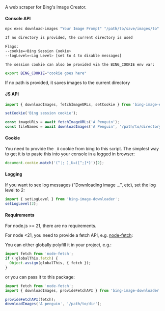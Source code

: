 A web scraper for Bing's Image Creator.

#### Console API

```sh
npx exec download-images "Your Image Prompt" "/path/to/save/images/to"

If no directory is provided, the current directory is used

Flags:
--cookie=<Bing Session Cookie>
--logLevel=<Log Level> [set to 4 to disable messages]

The session cookie can also be provided via the BING_COOKIE env var:

export BING_COOKIE="cookie goes here"
```

If no path is provided, it saves images to the current directory

#### JS API

```ts
import { downloadImages, fetchImageURLs, setCookie } from 'bing-image-downloader';

setCookie('Bing session cookie');

const imageURLs = await fetchImageURLs('A Penguin');
const fileNames = await downloadImages('A Penguin', '/path/to/directory');
```

#### Cookie

You need to provide the `_U` cookie from bing to this script. The simplest way to get it is to paste this into your console in a logged in browser:

```js
document.cookie.match('(^|; )_U=([^;]*)')[2];
```

#### Logging

If you want to see log messages ("Downloading image ...", etc), set the log level to 2:

```ts
import { setLogLevel } from 'bing-image-downloader';
setLogLevel(2);
```

#### Requirements

For node.js >= 21, there are no requirements.

For node <21, you need to provide a fetch API, e.g. [node-fetch](https://www.npmjs.com/package/node-fetch):

You can either globally polyfill it in your project, e.g.:

```ts
import fetch from 'node-fetch';
if (!globalThis.fetch) {
  Object.assign(globalThis, { fetch });
}
```

or you can pass it to this package:

```ts
import fetch from 'node-fetch';
import { downloadImages, provideFetchAPI } from 'bing-image-downloader';

provideFetchAPI(fetch);
downloadImages('A penguin', '/path/to/dir');
```
